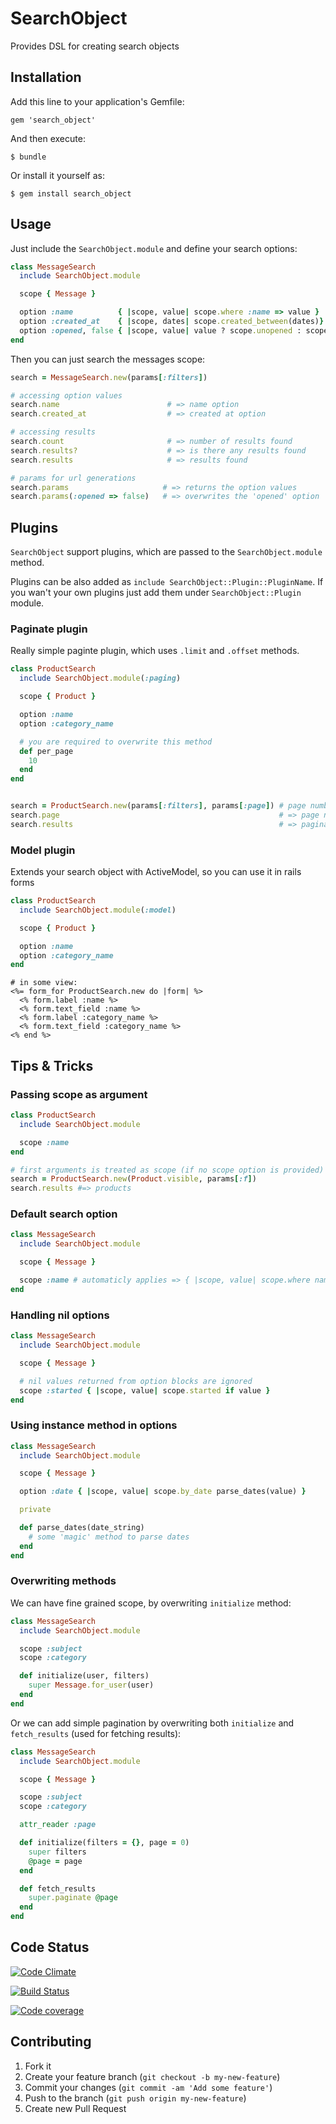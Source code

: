 # SearchObject

Provides DSL for creating search objects

## Installation

Add this line to your application's Gemfile:

    gem 'search_object'

And then execute:

    $ bundle

Or install it yourself as:

    $ gem install search_object

## Usage

Just include the ```SearchObject.module``` and define your search options:

```ruby
class MessageSearch
  include SearchObject.module

  scope { Message }

  option :name          { |scope, value| scope.where :name => value }
  option :created_at    { |scope, dates| scope.created_between(dates)}
  option :opened, false { |scope, value| value ? scope.unopened : scope.opened }
end
```

Then you can just search the messages scope:

```ruby
search = MessageSearch.new(params[:filters])

# accessing option values
search.name                        # => name option
search.created_at                  # => created at option

# accessing results
search.count                       # => number of results found
search.results?                    # => is there any results found
search.results                     # => results found

# params for url generations
search.params                     # => returns the option values
search.params(:opened => false)   # => overwrites the 'opened' option
```

## Plugins

```SearchObject``` support plugins, which are passed to the ```SearchObject.module``` method.

Plugins can be also added as ```include SearchObject::Plugin::PluginName```. If you wan't your own plugins just add them under ```SearchObject::Plugin``` module.

### Paginate plugin

Really simple paginte plugin, which uses ```.limit``` and ```.offset``` methods.

```ruby
class ProductSearch
  include SearchObject.module(:paging)

  scope { Product }

  option :name
  option :category_name

  # you are required to overwrite this method
  def per_page
    10
  end
end


search = ProductSearch.new(params[:filters], params[:page]) # page number is required argument
search.page                                                 # => page number
search.results                                              # => paginated page results
```

### Model plugin

Extends your search object with ActiveModel, so you can use it in rails forms

```ruby
class ProductSearch
  include SearchObject.module(:model)

  scope { Product }

  option :name
  option :category_name
end
```

```erb
# in some view:
<%= form_for ProductSearch.new do |form| %>
  <% form.label :name %>
  <% form.text_field :name %>
  <% form.label :category_name %>
  <% form.text_field :category_name %>
<% end %>
```


## Tips & Tricks

### Passing scope as argument

``` ruby
class ProductSearch
  include SearchObject.module

  scope :name
end

# first arguments is treated as scope (if no scope option is provided)
search = ProductSearch.new(Product.visible, params[:f])
search.results #=> products
```


### Default search option

```ruby
class MessageSearch
  include SearchObject.module

  scope { Message }

  scope :name # automaticly applies => { |scope, value| scope.where name: value }
end
```

### Handling nil options

```ruby
class MessageSearch
  include SearchObject.module

  scope { Message }

  # nil values returned from option blocks are ignored
  scope :started { |scope, value| scope.started if value }
end
```

### Using instance method in options

```ruby
class MessageSearch
  include SearchObject.module

  scope { Message }

  option :date { |scope, value| scope.by_date parse_dates(value) }

  private

  def parse_dates(date_string)
    # some 'magic' method to parse dates
  end
end
```

### Overwriting methods

We can have fine grained scope, by overwriting ```initialize``` method:

```ruby
class MessageSearch
  include SearchObject.module

  scope :subject
  scope :category

  def initialize(user, filters)
    super Message.for_user(user)
  end
end
```

Or we can add simple pagination by overwriting both ```initialize``` and ```fetch_results``` (used for fetching results):

```ruby
class MessageSearch
  include SearchObject.module

  scope { Message }

  scope :subject
  scope :category

  attr_reader :page

  def initialize(filters = {}, page = 0)
    super filters
    @page = page
  end

  def fetch_results
    super.paginate @page
  end
end
```

## Code Status

[![Code Climate](https://codeclimate.com/github/RStankov/SearchObject.png)](https://codeclimate.com/github/RStankov/SearchObject)

[![Build Status](https://secure.travis-ci.org/RStankov/SearchObject.png)](http://travis-ci.org/RStankov/SearchObject)

[![Code coverage](https://coveralls.io/repos/RStankov/SearchObject/badge.png?branch=master)](https://coveralls.io/r/RStankov/SearchObject)

## Contributing

1. Fork it
2. Create your feature branch (`git checkout -b my-new-feature`)
3. Commit your changes (`git commit -am 'Add some feature'`)
4. Push to the branch (`git push origin my-new-feature`)
5. Create new Pull Request
